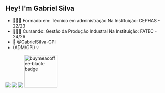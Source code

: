 ## Hey! I'm Gabriel Silva
- 👨🏻‍🎓 Formado em: Técnico em administração
Na Instituição: CEPHAS - 22/23
- 👷🏼‍♂️ Cursando: Gestão da Produção Industral
Na Instituição: FATEC - 24/26
- 📧 @GabrielSilva-GPI
- (ADM/GPI) 💡

<img src="{[BadgeURLHere](https://img.shields.io/badge/Canva-%2300C4CC.svg?&style=for-the-badge&logo=Canva&logoColor=white)}" />
<img src="{[BadgeURLHere](https://img.shields.io/badge/Inkscape-000000?style=for-the-badge&logo=Inkscape&logoColor=white)}" />
<img src="{[BadgeURLHere](https://img.shields.io/badge/LinkedIn-0077B5?style=for-the-badge&logo=linkedin&logoColor=white)}" />
</div>
<a href="https://www.buymeacoffee.com/username" target="_blank" title="buymeacoffee">
  <img src="https://iili.io/JoQcIJS.md.png"  alt="buymeacoffee-black-badge" style="width: 104px;">


